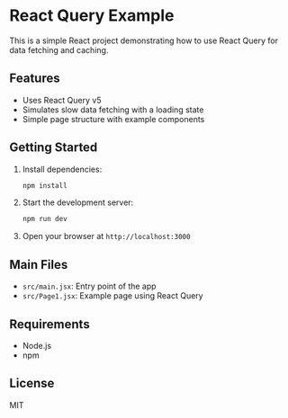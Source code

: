 # React Query Example

This is a simple React project demonstrating how to use React Query for data fetching and caching.

## Features
- Uses React Query v5
- Simulates slow data fetching with a loading state
- Simple page structure with example components

## Getting Started
1. Install dependencies:
   ```bash
   npm install
   ```
2. Start the development server:
   ```bash
   npm run dev
   ```
3. Open your browser at `http://localhost:3000`

## Main Files
- `src/main.jsx`: Entry point of the app
- `src/Page1.jsx`: Example page using React Query

## Requirements
- Node.js
- npm

## License
MIT
